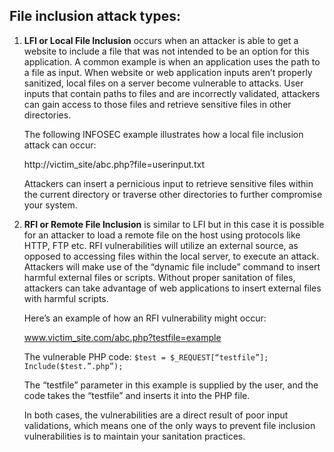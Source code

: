 ## File inclusion attack types:
1. **LFI or Local File Inclusion** occurs when an attacker is able to get a website to include a file that was not intended to be an option for this application. A common example is when an application uses the path to a file as input. When website or web application inputs aren’t properly sanitized, local files on a server become vulnerable to attacks. User inputs that contain paths to files and are incorrectly validated, attackers can gain access to those files and retrieve sensitive files in other directories.

	The following INFOSEC example illustrates how a local file inclusion attack can occur:

	http://victim_site/abc.php?file=userinput.txt

	Attackers can insert a pernicious input to retrieve sensitive files within the current directory or traverse other directories to further compromise your system.

2. **RFI or Remote File Inclusion** is similar to LFI but in this case it is possible for an attacker to load a remote file on the host using protocols like HTTP, FTP etc. RFI vulnerabilities will utilize an external source, as opposed to accessing files within the local server, to execute an attack. Attackers will make use of the “dynamic file include” command to insert harmful external files or scripts. Without proper sanitation of files, attackers can take advantage of web applications to insert external files with harmful scripts.

	 Here’s an example of how an RFI vulnerability might occur: 
	 
	 www.victim_site.com/abc.php?testfile=example

	The vulnerable PHP code: 
	`$test = $_REQUEST[“testfile”]; Include($test.”.php”);` 
	
	The “testfile” parameter in this example is supplied by the user, and the code takes the “testfile” and inserts it into the PHP file.

	In both cases, the vulnerabilities are a direct result of poor input validations, which means one of the only ways to prevent file inclusion vulnerabilities is to maintain your sanitation practices.